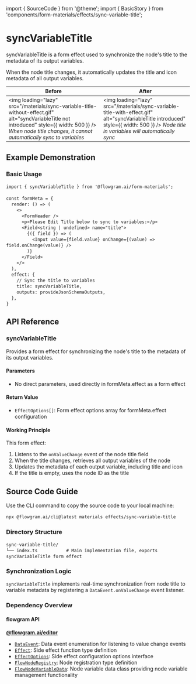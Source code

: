 import { SourceCode } from '@theme';
import { BasicStory } from 'components/form-materials/effects/sync-variable-title';

# syncVariableTitle

syncVariableTitle is a form effect used to synchronize the node's title to the metadata of its output variables.

When the node title changes, it automatically updates the title and icon metadata of all output variables.

| Before | After |
| --- | --- |
| <img loading="lazy" src="/materials/sync-variable-title-without-effect.gif" alt="syncVariableTitle not introduced" style={{ width: 500 }} /> *When node title changes, it cannot automatically sync to variables* | <img loading="lazy" src="/materials/sync-variable-title-with-effect.gif" alt="syncVariableTitle introduced" style={{ width: 500 }} /> *Node title in variables will automatically sync* |

## Example Demonstration

### Basic Usage

<BasicStory />

```tsx pure title="form-meta.tsx"
import { syncVariableTitle } from '@flowgram.ai/form-materials';

const formMeta = {
  render: () => (
    <>
      <FormHeader />
      <p>Please Edit Title below to sync to variables:</p>
      <Field<string | undefined> name="title">
        {({ field }) => (
          <Input value={field.value} onChange={(value) => field.onChange(value)} />
        )}
      </Field>
    </>
  ),
  effect: {
    // Sync the title to variables
    title: syncVariableTitle,
    outputs: provideJsonSchemaOutputs,
  },
}
```

## API Reference

### syncVariableTitle

Provides a form effect for synchronizing the node's title to the metadata of its output variables.

#### Parameters

* No direct parameters, used directly in formMeta.effect as a form effect

#### Return Value

* `EffectOptions[]`: Form effect options array for formMeta.effect configuration

#### Working Principle

This form effect:

1. Listens to the `onValueChange` event of the node title field
2. When the title changes, retrieves all output variables of the node
3. Updates the metadata of each output variable, including title and icon
4. If the title is empty, uses the node ID as the title

## Source Code Guide

<SourceCode href="https://github.com/bytedance/flowgram.ai/tree/main/packages/materials/form-materials/src/effects/sync-variable-title" />

Use the CLI command to copy the source code to your local machine:

```bash
npx @flowgram.ai/cli@latest materials effects/sync-variable-title
```

### Directory Structure

```
sync-variable-title/
└── index.ts           # Main implementation file, exports syncVariableTitle form effect
```

### Synchronization Logic

`syncVariableTitle` implements real-time synchronization from node title to variable metadata by registering a `DataEvent.onValueChange` event listener.

### Dependency Overview

#### flowgram API

[**@flowgram.ai/editor**](https://github.com/bytedance/flowgram.ai/tree/main/packages/client/editor)

* [`DataEvent`](https://flowgram.ai/auto-docs/editor/enums/DataEvent): Data event enumeration for listening to value change events
* [`Effect`](https://flowgram.ai/auto-docs/editor/types/Effect): Side effect function type definition
* [`EffectOptions`](https://flowgram.ai/auto-docs/editor/interfaces/EffectOptions): Side effect configuration options interface
* [`FlowNodeRegistry`](https://flowgram.ai/auto-docs/document/interfaces/FlowNodeRegistry-1): Node registration type definition
* [`FlowNodeVariableData`](https://flowgram.ai/auto-docs/editor/classes/FlowNodeVariableData): Node variable data class providing node variable management functionality
